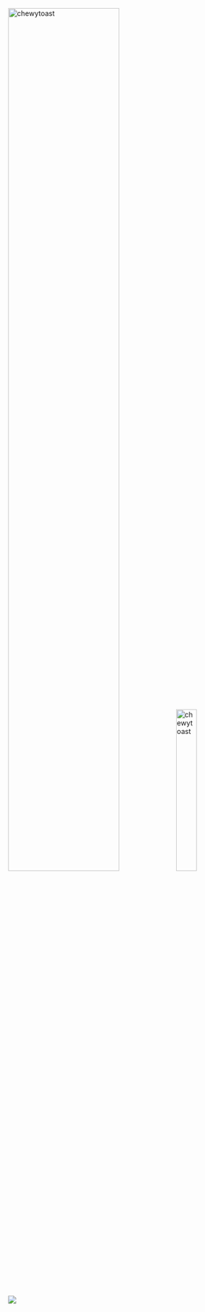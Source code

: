 <div align="left">
  <img src="https://github-readme-stats.vercel.app/api?username=dacortes&show_icons=true&title_color=fff&icon_color=79ff97&text_color=9f9f9f&bg_color=151515" alt="chewytoast" style="width:67%">
  <img src = "https://github-readme-stats.vercel.app/api/top-langs/?username=dacortes&hide=css,hack&title_color=ffffff&text_color=c9cacc&icon_color=2bbc8a&bg_color=1d1f21" alt="chewytoast" style="width:29%" >

<div align="left"><img src="https://spotify-github-profile.vercel.app/api/view?uid=312qg4h3fv6ynis374dlajv6rtg4&cover_image=true&theme=novatorem&show_offline=false&background_color=121212&interchange=false&bar_color=b61bb1&bar_color_cover=false" /></div>  
